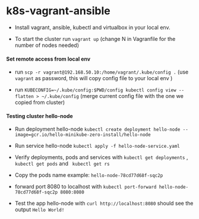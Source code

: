 # k8s-vagrant-ansible

- Install vagrant, ansible, kubectl and virtualbox in your local env.

- To start the cluster run `vagrant up` (change N in Vagranfile for the number of nodes needed)

#### Set remote access from local env

- run `scp -r vagrant@192.168.50.10:/home/vagrant/.kube/config .`  (use `vagrant` as password, this will copy config file to your local env )

- run `KUBECONFIG=~/.kube/config:$PWD/config kubectl config view --flatten > ~/.kube/config` (merge current config file with the one we copied from cluster)

#### Testing cluster hello-node

- Run deployment hello-node `kubectl create deployment hello-node --image=gcr.io/hello-minikube-zero-install/hello-node` 

- Run service hello-node `kubectl apply -f hello-node-service.yaml`

- Verify  deployments, pods and services with `kubectl get deployments` , `kubectl get pods` and ` kubectl get rs`

- Copy the pods name example: `hello-node-78cd77d68f-sqc2p`

- forward port 8080 to localhost with `kubectl port-forward hello-node-78cd77d68f-sqc2p 8080:8080`

- Test the app hello-node with `curl http://localhost:8080` should see the output `Hello World!`